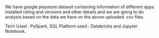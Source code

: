 We have google playstore dataset containing information of different apps installed rating and versions and other details and we are going to do analysis based on the data we have on the above uploaded .csv files.

Tech Used : PySpark, SQL
Platform used : Databricks and Jupyter Notebook.
